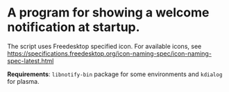 # A program for showing a welcome notification at startup.

The script uses Freedesktop specified icon. For available icons, see https://specifications.freedesktop.org/icon-naming-spec/icon-naming-spec-latest.html

**Requirements**: `libnotify-bin` package for some environments and `kdialog` for plasma.
